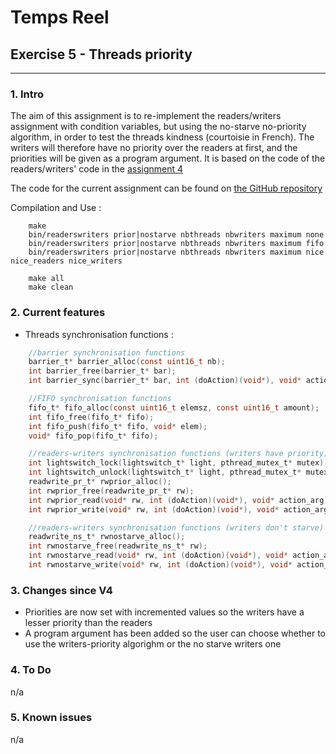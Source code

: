 # Temps Reel
## Exercise 5 - Threads priority
---
### 1. Intro
The aim of this assignment is to re-implement the readers/writers assignment with condition variables, but using the no-starve no-priority algorithm,
in order to test the threads kindness (courtoisie in French).
The writers will therefore have no priority over the readers at first, and the priorities will be given as a program argument.
It is based on the code of the readers/writers' code in the  [assignment 4](https://github.com/gilleshenrard/ITLG_temps-reel/tree/assignment4) 

The code for the current assignment can be found on [the GitHub repository](https://github.com/gilleshenrard/ITLG_temps-reel/tree/assignment5)

Compilation and Use :
```shell
    make
    bin/readerswriters prior|nostarve nbthreads nbwriters maximum none
    bin/readerswriters prior|nostarve nbthreads nbwriters maximum fifo
    bin/readerswriters prior|nostarve nbthreads nbwriters maximum nice nice_readers nice_writers

    make all
    make clean
```

### 2. Current features
* Threads synchronisation functions :
```C
    //barrier synchronisation functions
    barrier_t* barrier_alloc(const uint16_t nb);
    int barrier_free(barrier_t* bar);
    int barrier_sync(barrier_t* bar, int (doAction)(void*), void* action_arg);

    //FIFO synchronisation functions
    fifo_t* fifo_alloc(const uint16_t elemsz, const uint16_t amount);
    int fifo_free(fifo_t* fifo);
    int fifo_push(fifo_t* fifo, void* elem);
    void* fifo_pop(fifo_t* fifo);

    //readers-writers synchronisation functions (writers have priority)
    int lightswitch_lock(lightswitch_t* light, pthread_mutex_t* mutex);
    int lightswitch_unlock(lightswitch_t* light, pthread_mutex_t* mutex);
    readwrite_pr_t* rwprior_alloc();
    int rwprior_free(readwrite_pr_t* rw);
    int rwprior_read(void* rw, int (doAction)(void*), void* action_arg);
    int rwprior_write(void* rw, int (doAction)(void*), void* action_arg);

    //readers-writers synchronisation functions (writers don't starve)
    readwrite_ns_t* rwnostarve_alloc();
    int rwnostarve_free(readwrite_ns_t* rw);
    int rwnostarve_read(void* rw, int (doAction)(void*), void* action_arg);
    int rwnostarve_write(void* rw, int (doAction)(void*), void* action_arg);
```

### 3. Changes since V4
* Priorities are now set with incremented values so the writers have a lesser
priority than the readers
* A program argument has been added so the user can choose whether to use the
writers-priority algorighm or the no starve writers one

### 4. To Do
n/a

### 5. Known issues
n/a